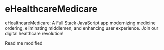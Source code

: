 # eHealthcareMedicare
eHealthcareMedicare: A Full Stack JavaScript app modernizing medicine ordering, eliminating middlemen, and enhancing user experience. Join our digital healthcare revolution!

Read me modified
